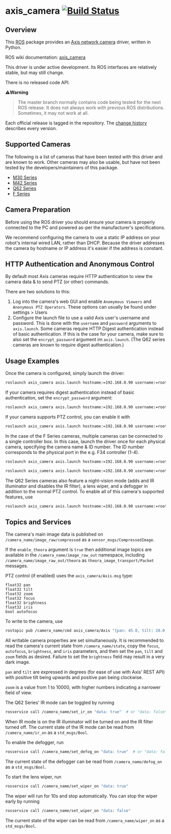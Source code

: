 axis_camera [![Build Status](https://travis-ci.com/ros-drivers/axis_camera.svg?branch=master)](https://travis-ci.com/ros-drivers/axis_camera)
=============================================================================================================================================

Overview
--------

This [ROS](http://ros.org) package provides an [Axis network camera](http://www.axis.com/products/video/camera/index.htm) driver, written
in Python.

ROS wiki documentation: [axis_camera](http://ros.org/wiki/axis_camera)

This driver is under active development.  Its ROS interfaces are
relatively stable, but may still change.  

There is no released code API.

:warning:**Warning**
> The master branch normally contains code being tested for the next
> ROS release.  It does not always work with previous ROS distributions.
> Sometimes, it may not work at all.

Each official release is tagged in the repository. The
[change history](https://github.com/clearpathrobotics/axis_camera/blob/master/CHANGELOG.rst) describes every version.


Supported Cameras
------------------

The following is a list of cameras that have been tested with this driver and are known to work.  Other cameras may
also be usable, but have not been tested by the developers/maintainers of this package.

- [M30 Series](https://www.axis.com/en-ca/products/axis-m30-series)
- [M42 Series](https://www.axis.com/en-ca/products/axis-m42-series)
- [Q62 Series](https://www.axis.com/en-ca/products/axis-q62-series)
- [F Series](https://www.axis.com/en-ca/products/axis-f-series)


Camera Preparation
-------------------

Before using the ROS driver you should ensure your camera is properly connected to the PC and powered as-per the
manufacturer's specifications.

We recommend configuring the camera to use a static IP address on your robot's internal wired LAN, rather than DHCP.
Because the driver addresses the camera by hostname or IP address it's easier if the address is constant.

HTTP Authentication and Anonymous Control
------------------------------------------

By default most Axis cameras require HTTP authentication to view the camera data & to send PTZ (or other) commands.

There are two solutions to this:

1. Log into the camera's web GUI and enable `Anomymous Viewers` and `Anonymous PTZ Operators`. These options can usually
   be found under settings > Users
2. Configure the launch file to use a valid Axis user's username and password.  This is done with the `username` and
   `password` arguments to `axis.launch`.  Some cameras require HTTP Digest authentication instead of basic
   authentication.  If this is the case for your camera, make sure to also set the `encrypt_password` argument im
   `axis.launch`.  (The Q62 series cameras are known to require digest authentication.)

Usage Examples
---------------

Once the camera is configured, simply launch the driver:

```bash
roslaunch axis_camera axis.launch hostname:=192.168.0.90 username:=root password:=password
```

If your camera requires digest authentication instead of basic authentication, set the `encrypt_password` argument:

```bash
roslaunch axis_camera axis.launch hostname:=192.168.0.90 username:=root password:=password encrypted:=true
```

If your camera supports PTZ control, you can enable it with

```bash
roslaunch axis_camera axis.launch hostname:=192.168.0.90 username:=root password:=password enable_ptz:=true
```

In the case of the F Series cameras, multiple cameras can be connected to a single controller box.  In this case, launch
the driver once for each physical camera, specifying the camera name & ID number.  The ID number corresponds to the
physical port in the e.g. F34 controller (1-4).

```bash
roslaunch axis_camera axis.launch hostname:=192.168.0.90 username:=root password:=password camera_name:=front_camera camera:=1

roslaunch axis_camera axis.launch hostname:=192.168.0.90 username:=root password:=password camera_name:=rear_camera camera:=2
```

The Q62 Series cameras also feature a night-vision mode (adds and IR illuminator and disables the IR filter), a lens
wiper, and a defogger in addition to the normal PTZ control.  To enable all of this camera's supported features, use

```bash
roslaunch axis_camera axis.launch hostname:=192.168.0.90 username:=root password:=password encrypt_password:=true enable_ptz:=true enable_ir:=true enable_defog:=true enable_wiper:=true
```

Topics and Services
--------------------

The camera's main image data is published on `/camera_name/image_raw/compressed` as a `sensor_msgs/CompressedImage`.

If the `enable_theora` argument is `true` then additional image topics are available in the `/camera_name/image_raw_out`
namespace, including `/camera_name/image_raw_out/theora` as `theora_image_transport/Packet` messages.

PTZ control (if enabled) uses the `axis_camera/Axis.msg` type:

```
float32 pan
float32 tilt
float32 zoom
float32 focus
float32 brightness
float32 iris
bool autofocus
```

To write to the camera, use

```bash
rostopic pub /camera_name/cmd axis_camera/Axis "{pan: 45.0, tilt: 20.0, zoom: 1000.0, focus: 0.0, brightness: 1.0, iris: 1.0, autofocus: true}" -1
```

All writable camera properties are set simultaneously.  It is recommended to read the camera's current state from
`/camera_name/state`, copy the `focus`, `autofocus`, `brightness`, and `iris` parameters, and then set the `pan`,
`tilt` and `zoom` fields as desired.  Failure to set the `brightness` field may result in a very dark image.

`pan` and `tilt` are expressed in degrees (for ease of use with Axis' REST API) with positive tilt being upwards and
positive pan being clockwise.

`zoom` is a value from 1 to 10000, with higher numbers indicating a narrower field of view.

The Q62 Series' IR mode can be toggled by running

```bash
rosservice call /camera_name/set_ir_on "data: true"  # or "data: false"
```

When IR mode is on the IR illuminator will be turned on and the IR filter turned off.  The current state of the IR
mode can be read from `/camera_name/ir_on` as a `std_msgs/Bool`.

To enable the defogger, run

```bash
rosservice call /camera_name/set_defog_on "data: true"  # or "data: false"
```

The current state of the defogger can be read from `/camera_name/defog_on` as a `std_msgs/Bool`.

To start the lens wiper, run

```bash
rosservice call /camera_name/set_wiper_on "data: true"
```

The wiper will run for 10s and stop automatically.  You can stop the wiper early by running

```bash
rosservice call /camera_name/set_wiper_on "data: false"
```

The current state of the wiper can be read from `/camera_name/wiper_on` as a `std_msgs/Bool`.
